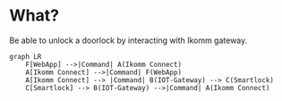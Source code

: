 # What?
Be able to unlock a doorlock by interacting with Ikomm gateway.



```mermaid
graph LR
    F[WebApp] -->|Command| A(Ikomm Connect)
    A[Ikomm Connect] -->|Command| F(WebApp)
    A[Ikomm Connect] --> |Command| B(IOT-Gateway) --> C(Smartlock)
    C[Smartlock] --> B(IOT-Gateway) -->|Command| A(Ikomm Connect)
```
